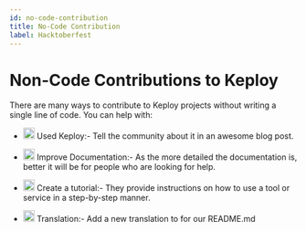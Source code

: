 ```yaml
---
id: no-code-contribution
title: No-Code Contribution
label: Hacktoberfest
---
```


# Non-Code Contributions to Keploy

There are many ways to contribute to Keploy projects without writing a single line of code. You can help with:

- <img src="https://www.svgrepo.com/show/10712/pencil.svg" width='20px'/> Used Keploy:- Tell the community about it in an awesome blog post.

- <img src="https://www.svgrepo.com/show/157174/document.svg" width='20px'/> Improve Documentation:- As the more detailed the documentation is, better it will be for people who are looking for help.

- <img src="https://www.svgrepo.com/show/294283/youtube.svg" width='20px'/> Create a tutorial:- They provide instructions on how to use a tool or service in a step-by-step manner.

- <img src="https://www.svgrepo.com/show/450193/language.svg" width='20px'/> Translation:- Add a new translation to for our README.md
